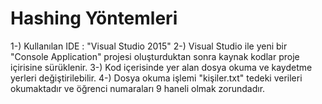 # Hashing Yöntemleri #
1-) Kullanılan IDE : "Visual Studio 2015"
2-) Visual Studio ile yeni bir "Console Application" projesi oluşturduktan sonra kaynak kodlar proje içirisine sürüklenir.
3-) Kod içerisinde yer alan dosya okuma ve kaydetme yerleri değiştirilebilir.
4-) Dosya okuma işlemi "kişiler.txt" tedeki verileri okumaktadır ve öğrenci numaraları 9 haneli olmak zorundadır.
